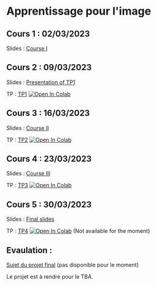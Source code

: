 # Apprentissage pour l'image

## Cours 1 : 02/03/2023

Slides : [Course I](https://github.com/emilePi/Apprentissage-pour-l-image/blob/main/Slides/1_introduction_to_neural_networks.pdf)

## Cours 2 : 09/03/2023

Slides :   [Presentation of TP1](https://github.com/emilePi/Apprentissage-pour-l-image/blob/main/Slides/Presentation_TP1.pdf)


TP    : [TP1](https://github.com/emilePi/Apprentissage-pour-l-image/blob/main/TP/1_M1MAS_multiclass_logistic_regression.ipynb) [![Open In Colab](https://colab.research.google.com/assets/colab-badge.svg)](https://colab.research.google.com/github/emilePi/Apprentissage-pour-l-image/blob/main/TP/1_M1MAS_multiclass_logistic_regression.ipynb)


## Cours 3 : 16/03/2023

Slides : [Course II](https://github.com/emilePi/Apprentissage-pour-l-image/blob/main/Slides/2_introduction_to_neural_networks.pdf)


TP : [TP2](https://github.com/emilePi/Apprentissage-pour-l-image/blob/main/TP/TP2.ipynb) [![Open In Colab](https://colab.research.google.com/assets/colab-badge.svg)](https://colab.research.google.com/github/emilePi/Apprentissage-pour-l-image/blob/main/TP/TP2.ipynb)

## Cours 4 : 23/03/2023

Slides : [Course III](https://github.com/emilePi/Apprentissage-pour-l-image/blob/main/Slides/3_deep_neural_networks.pdf)



TP : [TP3](https://github.com/emilePi/Apprentissage-pour-l-image/blob/main/TP/TP3.ipynb) [![Open In Colab](https://colab.research.google.com/assets/colab-badge.svg)](https://colab.research.google.com/github/emilePi/Apprentissage-pour-l-image/blob/main/TP/TP3.ipynb)

## Cours 5 : 30/03/2023

Slides : [Final slides](https://github.com/emilePi/Apprentissage-pour-l-image/blob/main/Slides/Final%20slides.pdf)



TP : [TP4](https://github.com/emilePi/Apprentissage-pour-l-image/blob/main/TP/TP4.ipynb) [![Open In Colab](https://colab.research.google.com/assets/colab-badge.svg)](https://colab.research.google.com/github/emilePi/Apprentissage-pour-l-image/blob/main/TP/TP4.ipynb) (Not available for the moment)


## Evaulation : 

[Sujet du projet final](https://github.com/emilePi/Apprentissage-pour-l-image/blob/main/Project/Project_final_2023.ipynb) (pas disponible pour le moment)

Le projet est à rendre pour le TBA.

